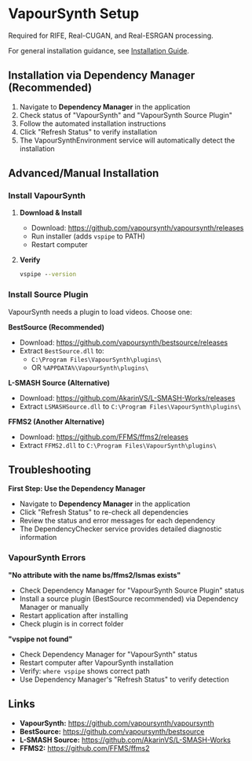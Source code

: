# VapourSynth Setup

Required for RIFE, Real-CUGAN, and Real-ESRGAN processing.

For general installation guidance, see [Installation Guide](../installation.md).

## Installation via Dependency Manager (Recommended)

1. Navigate to **Dependency Manager** in the application
2. Check status of "VapourSynth" and "VapourSynth Source Plugin"
3. Follow the automated installation instructions
4. Click "Refresh Status" to verify installation
5. The VapourSynthEnvironment service will automatically detect the installation

## Advanced/Manual Installation

### Install VapourSynth

1. **Download & Install**
   - Download: https://github.com/vapoursynth/vapoursynth/releases
   - Run installer (adds `vspipe` to PATH)
   - Restart computer

2. **Verify**
   ```cmd
   vspipe --version
   ```

### Install Source Plugin

VapourSynth needs a plugin to load videos. Choose one:

**BestSource (Recommended)**
- Download: https://github.com/vapoursynth/bestsource/releases
- Extract `BestSource.dll` to:
  - `C:\Program Files\VapourSynth\plugins\`
  - OR `%APPDATA%\VapourSynth\plugins\`

**L-SMASH Source (Alternative)**
- Download: https://github.com/AkarinVS/L-SMASH-Works/releases
- Extract `LSMASHSource.dll` to `C:\Program Files\VapourSynth\plugins\`

**FFMS2 (Another Alternative)**
- Download: https://github.com/FFMS/ffms2/releases
- Extract `FFMS2.dll` to `C:\Program Files\VapourSynth\plugins\`

## Troubleshooting

**First Step: Use the Dependency Manager**
- Navigate to **Dependency Manager** in the application
- Click "Refresh Status" to re-check all dependencies
- Review the status and error messages for each dependency
- The DependencyChecker service provides detailed diagnostic information

### VapourSynth Errors

**"No attribute with the name bs/ffms2/lsmas exists"**
- Check Dependency Manager for "VapourSynth Source Plugin" status
- Install a source plugin (BestSource recommended) via Dependency Manager or manually
- Restart application after installing
- Check plugin is in correct folder

**"vspipe not found"**
- Check Dependency Manager for "VapourSynth" status
- Restart computer after VapourSynth installation
- Verify: `where vspipe` shows correct path
- Use Dependency Manager's "Refresh Status" to verify detection

## Links

- **VapourSynth:** https://github.com/vapoursynth/vapoursynth
- **BestSource:** https://github.com/vapoursynth/bestsource
- **L-SMASH Source:** https://github.com/AkarinVS/L-SMASH-Works
- **FFMS2:** https://github.com/FFMS/ffms2
